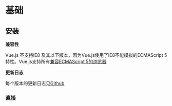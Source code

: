 # 基础

## 安装

**兼容性**

Vue.js 不支持IE8 及其以下版本，因为Vue.js使用了IE8不能模拟的ECMAScript 5特性。Vue.js支持所有[兼容ECMAScript 5的浏览器](http://caniuse.com/#feat=es5)



**更新日志**

每个版本的更新日志见[Github](https://github.com/vuejs/vue/releases)



### 直接<script>引用

直接下载并用`<script>`标签引入，`Vue`会被注册为一个全局变量。重要提示：在开发时请用开发版本，遇见常见错误它会给出友好的警告。

> 开发环境不要用最小压缩版，不然会失去了错误提示和警告！



#### CDN

推荐：https://unpkg.com/vue，会保持和npm发布的最新的版本一致。可以在https://unpkg.com/vue/ 浏览npm 包资源。

也可以从jsDeliver或cdnjs获取，不过这两个服务器版本更新可能略滞后。



### NPM

在用vue.js构建大型应用时推荐使用NPM安装，NPM能很好地和谐如[Webpack](https://webpack.js.org/)或[Browserify](http://browserify.org/)模块打包器配合使用。Vue.js也提供配套工具来开发[单文件组件](https://cn.vuejs.org/v2/guide/single-file-components.html)

```bash
# 最新稳定版
$ npm install vue
```



### 命令行工具（CLI）

Vue.js提供一个[官方命令行工具](https://github.com/vuejs/vue-cli)，可用于快速搭建大型单页面应用。该工具提供开箱即用的构建工具配置，带来现代化的前端开发流程。只需几分钟可创建并启动一个带热重载、保存时静态检查以及可用于生产环境的构建配置的项目。

```bash
# 全局安装vue-cli
$ npm install --global vue-cli
# 创建一个基于webpack模板的项目
$ vue init webpack my-project
# 安装依赖，走你
$ cd my-project
$ npm install 
$ npm run dev
```

> CLI工具假定用户对Node.js和相关构建工具有一定程度的了解。如果你是新手，我们强烈建议先在不用构建工具的情况下通读[指南](https://cn.vuejs.org/guide/)，熟悉Vue本身滞后再研究CLI。

> 译者注：对于大陆用户，建议将npm的注册表源[设置为国内的镜像](http://riny.net/2014/cnpm/)，可以大幅度提升安装速度。



### 对不同构建版本的解释

在[NPM 包的`dist/`目录](https://unpkg.com/vue@latest/dist/)你将会找到很多不同的Vue.js构建。这里列出了他们之间的差别：

|              | UMD                | CommonJS              | ES Moudule         |
| ------------ | ------------------ | --------------------- | ------------------ |
| 完整版          | vue.js             | vue.common.js         | vue.esm.js         |
| 只包含运行时       | vue.runtime.js     | vue.runtime.commom.js | vue.runtime.esm.js |
| 完整版（生产环境）    | vue.min.js         | -                     | -                  |
| 只包含运行时（生产环境） | vue.runtime.min.js | -                     | -                  |



#### 术语

- 完整版：同时包含编译器和运行时的构建
- 编译器：用来将模板字符串编译成为Javascript渲染函数的代码。
- 运行时：用来创建Vue实例，渲染并处理virtual DOM 等行为的代码。基础上就是除去编译器的其他一切
- UMD：UMD构建可以直接`<script>`标签用在浏览器中。Unpkg CDN 的https://unpkg.com/vue 默认文件就是运行时+编译器的UMD构建（`vue.js`）
- CommonJS：CommonJS构建用来配合老的打包工具比如[browserify](http://browserify.org/) 或[webpack 1](https://webpack.github.io/)。这些打包工具的默认文件（pkg.main）是只包含运行时CommonJS构建（vue.runtime.common.js）。
- ES Module：ES module构建用来配合现代打包工具比如[webpack 2](https://webpack.js.org/) 或 [rollup](http://rollupjs.org/)。这些打包工具的默认文件（pkg.module）是只包含运行时的ES Module构建（`Vue.runtime.esm.js`）。



#### 运行时+编译器vs.只包含运行时

如果你需要在客户端编译模板（比如传入一个字符串给`template`选项，或挂载到一个元素上并以其内部的HTML作为模板），你将需要加上编译器，即完整版的构建：

```javascript
// 需要编译器
new Vue({
  template: `<div>{{ hi }}</div>`
})

//不需要编译器
new Vue({
  render(h){
    renturn h('div', this.hi)
  }
})
```

当使用`vue-loader`或`vueify`的时候，`*.vue`文件内部的模板会在构建时预编译成Javascript。你在最终打好的包里实际上不需要编译器的，因为只是用运行时构建即可。

因为运行时构建相比完整版减了30%的体积，你应该尽可能使用这个版本。如果你仍然希望使用完整版构建，你需要在你的打包工具里配置一个别名：

**Webpack**

```js
module.export = {
  //...
  resolve:{
    alias:{
      'vue$': 'vue/dist/vue.esm.js'	//'vue/dist/vue.commom.js' for webpack 1
    }
  }
}
```

**Rollup**

```javascript
const alias = require('rollup-plugin-alias')

rollup({
  //...
  plugins: [
    alias:({
      'vue': 'vue/dist/vue.esm.js'
    })
  ]
})
```

**Browserify**

添加到你项目的`package.json`

```js
{
  //...
  "browser":{
    "vue": "vue/dist/vue.common.js"
  }
}
```



#### 开发环境vs. 生产环境模式

开发环境/生产环境模式是硬编码的UMD构建：开发环境下不压缩代码，生产环境下压缩代码。

CommonJS 和ES Module 构建是用于打包工具的，因此我们不提供压缩后的版本。你有必要在打最终包时候压缩它们。

CommonJS 和ES Module 构建同时保留原始的`process.env.NODE_ENV` 检测，以决定它们应该运行在什么模式下。你应该使用适当的打包工具配置来替换它们的环境变量以便控制Vue所运行的模式。把`process.env.NODE_ENV`替换为字符串字面量同样可以让UglifyJS之类的压缩工具完全丢掉仅供开发环境的代码段，减少最终的文件尺寸。



**Webpack**

使用Webpack的[DefinePlugin](https://webpack.js.org/plugins/define-plugin/)：

```javascript
var webpack = require("webpack")

module.exports = {
  //..
  plugins:[
    //...
    new webpack.DefinePlugin({
      'process.env':{
        NODE_ENV:JSON.stringify('production')
      }
    })
  ]
}
```

**Rollup**

使用[rollup-plugin-replace](https://github.com/rollup/rollup-plugin-replace)

```javascript
const replace = require('rollup-plugin-replace')

rollup({
  //...
  plugin:[
    replace:({
      'process.env.NODE_ENV': JSON.stringify('production')
    })
  ]
}).then(...)
```

**Browserify**

为你的包提供一个全局[envify](https://github.com/hughsk/envify)

```
NODE_ENV=production browserify -g envify -e main.js | uglifyjs -c -m > build.js
```

也可以移步到[生产环境部署提示](https://cn.vuejs.org/v2/guide/deployment.html)。



#### csp 环境

有些环境，如 Google Chrome Apps ，强制应用内容安全策略 (CSP) ，不能使用 `new Function()` 对表达式求值。这时可以用 CSP 兼容版本。独立的构建取决于该功能编译模板，所以无法使用这些环境。

另一方面，运行时构建的是完全兼容 CSP 的。当通过 [Webpack + vue-loader](https://github.com/vuejs-templates/webpack-simple) 或者 [Browserify + vueify](https://github.com/vuejs-templates/browserify-simple) 构建时，在 CSP 环境中模板将被完美预编译到 `render` 函数中。



### 开发版构建

重要：Github仓库的`/dist`文件夹只有在新版本发布时才会更新。如果想要使用Github上Vue最新的源码，你需要自己构建！

```bash
git clone https://github.com/vuejs/vue.git node_modules/vue
cd node_module/vue
npm install
npm run dev
```



### Bower

Bower只提供UMD 构建

```bash
# 最新稳定版本
$ bower install vue
```



### AMD 模块加载器

所有UMD 构建都可以直接用作AMD模块。



> 原文：[http://vuejs.org/guide/installation.html](http://vuejs.org/guide/installation.html)



---



## 介绍

### Vue.js 是什么

Vue.js时一套构建用户界面的渐进式框架。与其他重量级框架不同的是，Vue采用自底向上增量开发的塞设计。Vue的核心库只关注视图层，它不仅易于上手，还便于与第三方库或既有项目整合。另一方面，当与`单文件组件`和`Vue生态系统支持的库`结合使用时，Vue也完全能够为复杂的单页面应用程序提供驱动。



如果你是有经验的前端开发者，想知道Vue.js与其它库/框架的区别，查看[对比其它框架](https://cn.vuejs.org/v2/guide/comparison.html)



### 起步

> 官方指南假设你已有HTML、CSS 、和Javascript中级前端知识。如果你刚开始学习前端开发，将框架作为你的第一步可能不是最好的主意--掌握好基础知识再来！之前有其它的框架的使用经验对于学习Vue.js是有帮助的，但这不是必需的。

尝试Vue.js最简单的方法是使用[JSFiddle Hello World](https://jsfiddle.net/chrisvfritz/50wL7mdz/)。你可以在浏览器新标签页中打开它，跟着例子学习一些基础的用法。或者你可以创建一个`.html`文件，然后通过如下方式引入Vue：

```html
<script src="https://unpkg.com/vue"></script>	
```

你可以查看[安装教程](https://cn.vuejs.org/guide/installation.html)来了解其他安装Vue的选项。请注意我们不推荐新手直接使用`vue-cli`，尤其是对Node.js构建工具不够了解的同学。



### 声明式渲染

vue.js的核心是一个允许采用简洁的模板语法来声明式的将数据渲染进DOM：

```html
<div id="app">
  {{ message }}
</div>
```

```js
var app = new Vue({
  el: '#app',
  data:{
    message: 'Hello Vue!'
  }
})
```

我们已经生成了我们的第一个Vue应用！看起来这跟单单渲染一个字符串模板非常类似，但是Vue在背后做了大量工作。现在数据和DOM已经被绑定在一起，所有的元素都是**响应式的。** 我们该如何知道呢？ 打开你的浏览器的控制台（就在这个页面打开），并修改`app.message`，你将看到上例相应地更新。

除了文本插值，我们还可以采用这样的方式绑定DOM元素属性：

```html
<div id="app-2">
  <span v-bind:title="message">
    鼠标悬停几秒钟查看此处动态绑定的信息！
  </span>
</div>
```

```js
var app2 = new Vue({
  el: '#app-2',
  data:{
    message: '页面加载于' + new Data().toLocaleString()
  }
})
```



这里我们遇到点新东西。你看到的`v-bind`属性被称为**指令**。指令带有前缀`v-`，以表示它们是Vue提供的特殊属性。可能你已经猜到了，它们会在渲染的DOM上应用特殊的响应式行为。简而言之，这里该指令的作用是：“将这个元素节点的`title`属性和Vue实例的`message`属性保持一致”。

再次打开浏览器的Javascript控制台输入`app2.message ='新消息'`，就会再一次看到这个绑定了`title`属性的HTML已经进行了更新。



### 条件与循环

控制切换一个元素的显示也相当于简单：

```html
<div id="app-3">
  <p v-if="seen">现在你看到我了</p>
</div>
```

```js
var app3 = new Vue({
  el:'#app-3',
  data:{
    seen: true
  }
})
```

 继续在控制台设置`app3.seen = false`，你会发现“现在你看到我了” 消失了。

这个例子演示了我们不仅可以绑定DOM文本到数据，也可以绑定DOM结构到数据。而且，Vue也提供一个强大的过渡效果系统，可以在Vue插入/更新/删除元素时自动应用[过渡效果](https://cn.vuejs.org/v2/guide/transitions.html)。

还有其它很多指令，每个指令都有特殊的功能。例如，`v-for`指令可以绑定数组的数据来渲染一个项目列表：

```html
<div id="app-4">
	<ol>
      	<li v-for="todo in todos">
          	{{todo.text}}
        </li>
  	</ol>
</div>
```

```js
var app4 = new Vue({
  el: '#app-4',
  data:{
    todos: [
      {text: '学习Javascript'},
      {text: '学习Vue'},
      {text: '整个项目'}
    ]
  }
})
```

在控制台里，输入`app4.todos.push({text: '新项目'})`，你会发现列表中添加一个新项。



### 处理用户输入

为了让用户和你的应用进行互动，我们可以用`v-on`指令绑定一个事件监听器，通过它调用我们Vue实例中定义的方法：

```html
<div id="app-5">
	<p>{{message}}</p>
  	<button v-on:click="reverseMessage">逆转消息</button>
</div>
```

```js
var app5 = new Vue({
  el:'#app-5',
  data:{
    messag:'Hello Vue.js!'
  },
  methods:{
    reverMessage: function(){
      this.message = this.message.split('').reverse().join('')
    }
  }
})
```

注意在`reverseMessage`方法中，我们更新了应用的状态，但没有触碰DOM--所有的DOM操作都由Vue来处理，你编写的代码不需要关注底层逻辑。

Vue还提供了`v-model`指令，它能轻松实现表单输入和应用状态之间的双向绑定。

```html
<div id="app-6">
  <p>{{ message }}</p>
  <input v-model="message">
</div>
```

```js
var app6 = new Vue({
  el: '#app-6',
  data: {
    message: 'Hello Vue'
  }
})
```



### 组件化应用构建

组件系统是Vue的另一个重要概念，因为它是一种抽象，允许我们使用小型、独立和通常可复用的组件构建大型应用。仔细想想，几乎任意类型的应用界面都可以抽象为一个组件树。

在vue里，一个组件本质上是一个拥有预定义选项的一个Vue实例，在Vue中注册组件很简单：

```js
Vue.component('todo-item', {
  template: '<li>这是个待办项</li>'
})
```

现在你可以用它构建另一个组件模板：

```html
<ol>
  <todo-item></todo-item>
</ol>
```

但是这样会为每个代办项渲染同样的文本，这看起来并不炫酷，我们应该能将数据从父作用域传到子组件。让我们来修改一下组件的定义，使之能够接受一个属性：

```javascript
Vue.component('todo-item', {
  props: ['todo'],
  template:'<li>{{ todo.text }}</li>'
})
```

现在，我们可以使用`v-bind`指令将todo传到每一个重复的组件中：

```html
<div id="app-7">
  <ol>
    <todo-item v-for="item in groceryList" v-bind:todo="item" v-bind:key="item.id">
    </todo-item>
  </ol>
</div>
```

```js
Vue.component('todo-item', {
  props: ['todo'],
  template: '<li>{{ todo.text }}</li>'
})
var app7 = new Vue({
  el: '#app-7',
  data: {
    groceryList: [
      { id: 0, text: '蔬菜' },
      { id: 1, text: '奶酪' },
      { id: 2, text: '随便其他什么人吃的东西' }
    ]
  }
})
```

这只是一个假设的例子，但是我们已经设法将应用分割成了两个更小的单元，子单元通过`props` 接口实现了与父单元很好的解耦。我们现在可以进一步为我们的`todo-item`  组件实现更复杂的模板和逻辑的改进，而不是影响到父单元。

在一个大型应用中，有必要将整个应用程序划分为组件，以使开发可管理。在[后续教程](https://cn.vuejs.org/v2/guide/components.html)中我们将详述组件，不过这里有一个（假想的）使用了组件的应用模板是什么样的例子：

```html
<div id="app">
  <app-nav></app-nav>
  <app-view>
    <app-sidebar></app-sidebar>
    <app-content></app-content>
  </app-view>
</div>
```

### 与自定义元素的关系

你可能已经注意到Vue组件非常类似于**自定义元素**--它是[Web - 组件规范](https://www.w3.org/wiki/WebComponents/)的一部分，这是因为Vue的组件语法部分参考了该规范。例如Vue组件实现了[Slot API](https://github.com/w3c/webcomponents/blob/gh-pages/proposals/Slots-Proposal.md)与`is`特性。但是，还是有几个关键差别：

1. web组件规范仍然处于草案阶段，并且尚无浏览器原生实现，相比之下，Vue组件不需要任何补丁，并且在所有支持的浏览器（IE9及更高版本）之下表现一致。必要时，Vue组件也可以包装于原生自定义元素之内。
2. Vue组件提供了纯自定义元素所不具备的一些重要功能，最突出的是跨组件数据流，自定义事件通讯以及构建工具集成。



### 准备好了吗？

我们刚才简单介绍了 Vue 核心最基本的功能——本教程的其余部分将涵盖这些功能以及其他高级功能更详细的细节，所以请务必读完整个教程！

























